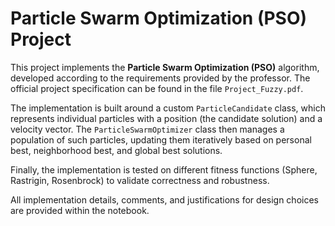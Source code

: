 # Particle Swarm Optimization (PSO) Project

This project implements the **Particle Swarm Optimization (PSO)** algorithm, developed according to the requirements provided by the professor.
The official project specification can be found in the file `Project_Fuzzy.pdf`.

The implementation is built around a custom `ParticleCandidate` class, which
represents individual particles with a position (the candidate solution) and
a velocity vector. The `ParticleSwarmOptimizer` class then manages a population
of such particles, updating them iteratively based on personal best, neighborhood
best, and global best solutions.

Finally, the implementation is tested on different fitness functions
(Sphere, Rastrigin, Rosenbrock) to validate correctness and robustness.

All implementation details, comments, and justifications for design choices are provided within the notebook.
